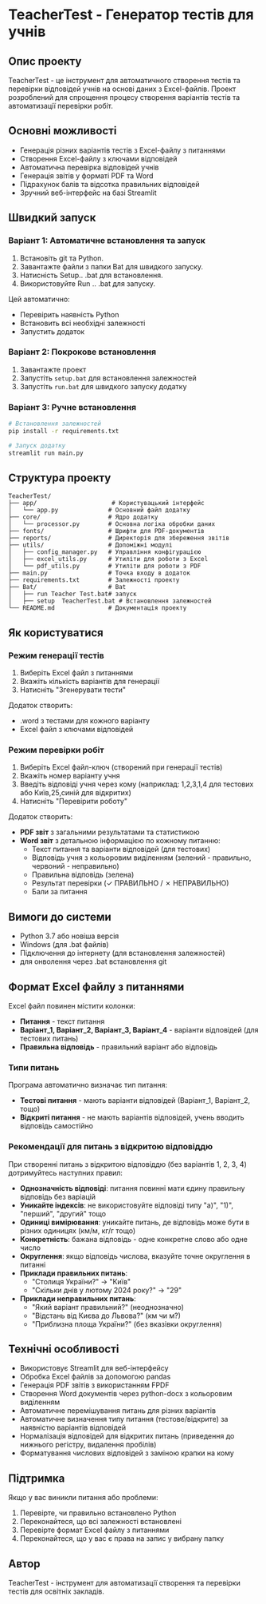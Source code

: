 # TeacherTest - Генератор тестів для учнів

## Опис проекту

TeacherTest - це інструмент для автоматичного створення тестів та перевірки відповідей учнів на основі даних з Excel-файлів. Проект розроблений для спрощення процесу створення варіантів тестів та автоматизації перевірки робіт.

## Основні можливості

- Генерація різних варіантів тестів з Excel-файлу з питаннями
- Створення Excel-файлу з ключами відповідей
- Автоматична перевірка відповідей учнів
- Генерація звітів у форматі PDF та Word
- Підрахунок балів та відсотка правильних відповідей
- Зручний веб-інтерфейс на базі Streamlit

## Швидкий запуск

### Варіант 1: Автоматичне встановлення та запуск
1. Встановіть git та Python.
2. Завантажте файли з папки Bat для швидкого запуску. 
3. Натисність Setup.. .bat для встановлення. 
4. Використовуйте Run .. .bat для запуску. 

Цей автоматично:
- Перевірить наявність Python
- Встановить всі необхідні залежності
- Запустить додаток

### Варіант 2: Покрокове встановлення

1. Завантажте проект
2. Запустіть `setup.bat` для встановлення залежностей
3. Запустіть `run.bat` для швидкого запуску додатку

### Варіант 3: Ручне встановлення

```bash
# Встановлення залежностей
pip install -r requirements.txt

# Запуск додатку
streamlit run main.py
```

## Структура проекту

```
TeacherTest/
├── app/                     # Користувацький інтерфейс
│   └── app.py              # Основний файл додатку
├── core/                   # Ядро додатку
│   └── processor.py        # Основна логіка обробки даних
├── fonts/                  # Шрифти для PDF-документів
├── reports/                # Директорія для збереження звітів
├── utils/                  # Допоміжні модулі
│   ├── config_manager.py   # Управління конфігурацією
│   ├── excel_utils.py      # Утиліти для роботи з Excel
│   └── pdf_utils.py        # Утиліти для роботи з PDF
├── main.py                 # Точка входу в додаток
├── requirements.txt        # Залежності проекту
├── Bat/                    # Bat
│   ├── run Teacher Test.bat# запуск
│   ├── setup  TeacherTest.bat # Встановлення залежностей
└── README.md               # Документація проекту
```

## Як користуватися

### Режим генерації тестів

1. Виберіть Excel файл з питаннями
2. Вкажіть кількість варіантів для генерації
3. Натисніть "Згенерувати тести"

Додаток створить:
- .word з тестами для кожного варіанту
- Excel файл з ключами відповідей

### Режим перевірки робіт

1. Виберіть Excel файл-ключ (створений при генерації тестів)
2. Вкажіть номер варіанту учня
3. Введіть відповіді учня через кому (наприклад: 1,2,3,1,4 для тестових або Київ,25,синій для відкритих)
4. Натисніть "Перевірити роботу"

Додаток створить:
- **PDF звіт** з загальними результатами та статистикою
- **Word звіт** з детальною інформацією по кожному питанню:
  - Текст питання та варіанти відповідей (для тестових)
  - Відповідь учня з кольоровим виділенням (зелений - правильно, червоний - неправильно)
  - Правильна відповідь (зелена)
  - Результат перевірки (✓ ПРАВИЛЬНО / ✗ НЕПРАВИЛЬНО)
  - Бали за питання

## Вимоги до системи

- Python 3.7 або новіша версія
- Windows (для .bat файлів)
- Підключення до інтернету (для встановлення залежностей)
- для онволення через .bat встановлення git

## Формат Excel файлу з питаннями

Excel файл повинен містити колонки:
- **Питання** - текст питання
- **Варіант_1, Варіант_2, Варіант_3, Варіант_4** - варіанти відповідей (для тестових питань)
- **Правильна відповідь** - правильний варіант або відповідь

### Типи питань

Програма автоматично визначає тип питання:
- **Тестові питання** - мають варіанти відповідей (Варіант_1, Варіант_2, тощо)
- **Відкриті питання** - не мають варіантів відповідей, учень вводить відповідь самостійно

### Рекомендації для питань з відкритою відповіддю

При створенні питань з відкритою відповіддю (без варіантів 1, 2, 3, 4) дотримуйтесь наступних правил:

- **Однозначність відповіді**: питання повинні мати єдину правильну відповідь без варіацій
- **Уникайте індексів**: не використовуйте відповіді типу "а)", "1)", "перший", "другий" тощо
- **Одиниці вимірювання**: уникайте питань, де відповідь може бути в різних одиницях (км/м, кг/г тощо)
- **Конкретність**: бажана відповідь - одне конкретне слово або одне число
- **Округлення**: якщо відповідь числова, вказуйте точне округлення в питанні
- **Приклади правильних питань**:
  - "Столиця України?" → "Київ"
  - "Скільки днів у лютому 2024 року?" → "29"
- **Приклади неправильних питань**:
  - "Який варіант правильний?" (неоднозначно)
  - "Відстань від Києва до Львова?" (км чи м?)
  - "Приблизна площа України?" (без вказівки округлення)

## Технічні особливості

- Використовує Streamlit для веб-інтерфейсу
- Обробка Excel файлів за допомогою pandas
- Генерація PDF звітів з використанням FPDF
- Створення Word документів через python-docx з кольоровим виділенням
- Автоматичне перемішування питань для різних варіантів
- Автоматичне визначення типу питання (тестове/відкрите) за наявністю варіантів відповідей
- Нормалізація відповідей для відкритих питань (приведення до нижнього регістру, видалення пробілів)
- Форматування числових відповідей з заміною крапки на кому

## Підтримка

Якщо у вас виникли питання або проблеми:

1. Перевірте, чи правильно встановлено Python
2. Переконайтеся, що всі залежності встановлені
3. Перевірте формат Excel файлу з питаннями
4. Переконайтеся, що у вас є права на запис у вибрану папку

## Автор

TeacherTest - інструмент для автоматизації створення та перевірки тестів для освітніх закладів.